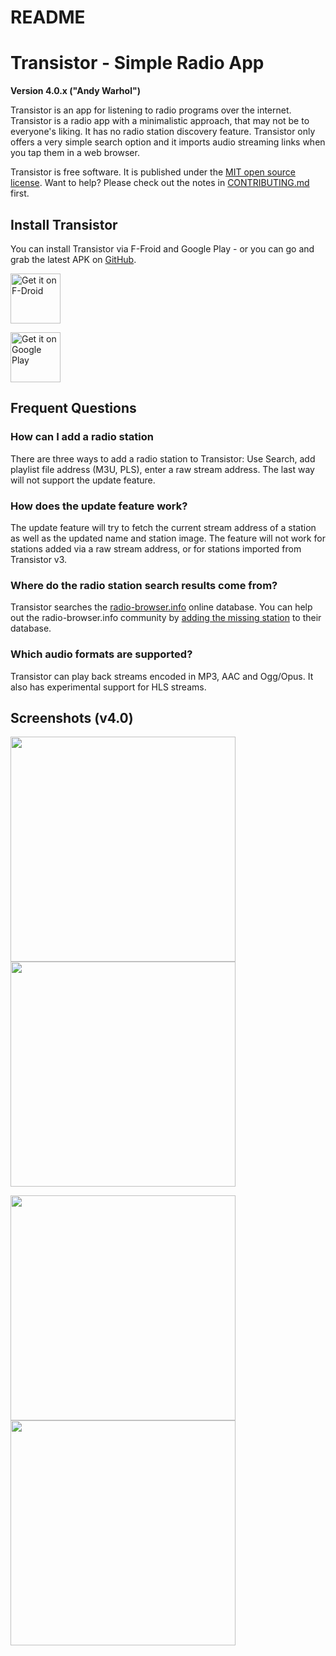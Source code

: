 README
======

# Transistor - Simple Radio App

**Version 4.0.x ("Andy Warhol")**

Transistor is an app for listening to radio programs over the internet. Transistor is a radio app with a minimalistic approach, that may not be to everyone's liking. It has no radio station discovery feature. Transistor only offers a very simple search option and it imports audio streaming links when you tap them in a web browser.

Transistor is free software. It is published under the [MIT open source license](https://opensource.org/licenses/MIT). Want to help? Please check out the notes in [CONTRIBUTING.md](https://github.com/y20k/transistor/blob/master/CONTRIBUTING.md) first.

## Install Transistor
You can install Transistor via F-Froid and Google Play - or you can go and grab the latest APK on [GitHub](https://github.com/y20k/transistor/releases).

[<img src="https://fdroid.gitlab.io/artwork/badge/get-it-on.png" alt="Get it on F-Droid" height="80">](https://f-droid.org/repository/browse/?fdid=org.y20k.transistor)

[<img src="https://play.google.com/intl/en_us/badges/images/generic/en-play-badge.png" alt="Get it on Google Play" height="80">](https://play.google.com/store/apps/details?id=org.y20k.transistor)

## Frequent Questions

### How can I add a radio station
There are three ways to add a radio station to Transistor: Use Search, add playlist file address (M3U, PLS), enter a raw stream address. The last way will not support the update feature.

### How does the update feature work?
The update feature will try to fetch the current stream address of a station as well as the updated name and station image. The feature will not work for stations added via a raw stream address, or for stations imported from Transistor v3.

### Where do the radio station search results come from?
Transistor searches the [radio-browser.info](http://www.radio-browser.info/) online database. You can help out the radio-browser.info community by [adding the missing station](http://www.radio-browser.info/gui/#!/add) to their database.

### Which audio formats are supported?
Transistor can play back streams encoded in MP3, AAC and Ogg/Opus. It also has experimental support for HLS streams.


## Screenshots (v4.0)
[<img src="https://raw.githubusercontent.com/y20k/transistor/master/metadata/en-US/phoneScreenshots/01-lockscreen-active-oneplus5.png" width="360">](https://raw.githubusercontent.com/y20k/transistor/master/metadata/en-US/phoneScreenshots/01-lockscreen-active-oneplus5.png)
[<img src="https://raw.githubusercontent.com/y20k/transistor/master/metadata/en-US/phoneScreenshots/02-playback-oneplus5.png" width="360">](https://raw.githubusercontent.com/y20k/transistor/master/metadata/en-US/phoneScreenshots/02-playback-oneplus5.png)

[<img src="https://raw.githubusercontent.com/y20k/transistor/master/metadata/en-US/phoneScreenshots/03-player-sheet-oneplus5.png" width="360">](https://raw.githubusercontent.com/y20k/transistor/master/metadata/en-US/03-player-sheet-oneplus5.png)
[<img src="https://raw.githubusercontent.com/y20k/transistor/master/metadata/en-US/phoneScreenshots/04-add-station-oneplus5.png" width="360">](https://raw.githubusercontent.com/y20k/transistor/master/metadata/en-US/phoneScreenshots/004-add-station-oneplus5.png)
